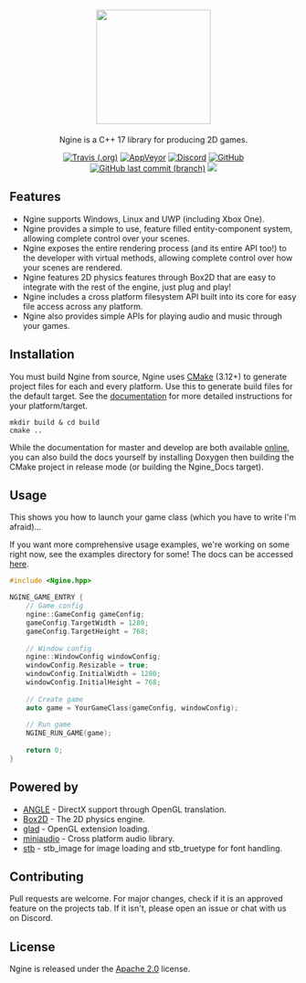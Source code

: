 <h1 align="center"><a href="https://github.com/NerdThings/Ngine"><img src="https://directus.nerdthings.dev/uploads/nerdthings/originals/62f51205-2704-4c0e-be5e-071fb4f4ac67.svg" height="200px"/></a></h1>

<p align="center">
Ngine is a C++ 17 library for producing 2D games.
</p>

<p align="center">
    <a href="https://travis-ci.org/NerdThings/Ngine"><img alt="Travis (.org)" src="https://img.shields.io/travis/NerdThings/Ngine?label=Linux%20%28master%29&logo=travis&style=for-the-badge"></a>
    <a href="https://ci.appveyor.com/project/Rover656/ngine/branch/master"><img alt="AppVeyor" src="https://img.shields.io/appveyor/build/Rover656/ngine/master?label=Windows%20%28master%29&logo=appveyor&style=for-the-badge"></a>
    <a href="https://discord.nerdthings.dev"><img alt="Discord" src="https://img.shields.io/discord/452810843852374016?label=Discord&logo=discord&style=for-the-badge"></a>
    <a href="https://choosealicense.com/licenses/apache-2.0/"><img alt="GitHub" src="https://img.shields.io/github/license/NerdThings/Ngine?logo=apache&style=for-the-badge"></a>
    <a href="https://github.com/NerdThings/Ngine/tree/develop"><img alt="GitHub last commit (branch)" src="https://img.shields.io/github/last-commit/NerdThings/Ngine/develop?label=Last%20Commit%20%28develop%29&logo=github&style=for-the-badge"/></a>
    <a href="https://ngine.nerdthings.dev/docs"><img src="https://img.shields.io/badge/Documentation-Read%20Now-green?style=for-the-badge"/></a>
</p>

## Features

- Ngine supports Windows, Linux and UWP (including Xbox One).
- Ngine provides a simple to use, feature filled entity-component system, allowing complete control over your scenes.
- Ngine exposes the entire rendering process (and its entire API too!) to the developer with virtual methods, allowing complete control over how your scenes are rendered.
- Ngine features 2D physics features through Box2D that are easy to integrate with the rest of the engine, just plug and play!
- Ngine includes a cross platform filesystem API built into its core for easy file access across any platform.
- Ngine also provides simple APIs for playing audio and music through your games.

## Installation

You must build Ngine from source, Ngine uses [CMake](https://cmake.org/download/) (3.12+) to generate project files for each and every platform.
Use this to generate build files for the default target.
See the [documentation](https://ngine.nerdthings.dev/docs/develop/platform_support.html) for more detailed instructions for your platform/target.

```
mkdir build & cd build
cmake ..
```

While the documentation for master and develop are both available [online](https://ngine.nerdthings.dev/docs), you can also build the docs yourself by installing Doxygen then building the CMake project in release mode (or building the Ngine_Docs target).

## Usage

This shows you how to launch your game class (which you have to write I'm afraid)...

If you want more comprehensive usage examples, we're working on some right now, see the examples directory for some!
The docs can be accessed [here](https://ngine.nerdthings.dev/docs/).

```c++
#include <Ngine.hpp>

NGINE_GAME_ENTRY {
    // Game config
    ngine::GameConfig gameConfig;
    gameConfig.TargetWidth = 1280;
    gameConfig.TargetHeight = 768;
    
    // Window config
    ngine::WindowConfig windowConfig;
    windowConfig.Resizable = true;
    windowConfig.InitialWidth = 1280;
    windowConfig.InitialHeight = 768;
    
    // Create game
    auto game = YourGameClass(gameConfig, windowConfig);
    
    // Run game
    NGINE_RUN_GAME(game);
    
    return 0;
}
```

## Powered by

- [ANGLE](https://chromium.googlesource.com/angle/angle) - DirectX support through OpenGL translation.
- [Box2D](https://github.com/erincatto/box2d) - The 2D physics engine.
- [glad](https://glad.dav1d.de/) - OpenGL extension loading.
- [miniaudio](https://github.com/dr-soft/miniaudio) - Cross platform audio library.
- [stb](https://github.com/nothings/stb) - stb_image for image loading and stb_truetype for font handling.

## Contributing
Pull requests are welcome. For major changes, check if it is an approved feature on the projects tab. If it isn't, please open an issue or chat with us on Discord.

## License
Ngine is released under the [Apache 2.0](https://choosealicense.com/licenses/apache-2.0/) license.
